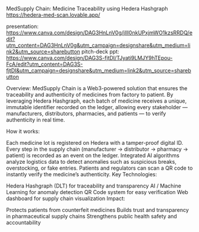 MedSupply Chain: Medicine Traceability using Hedera Hashgraph
https://hedera-med-scan.lovable.app/

presentation: https://www.canva.com/design/DAG3HnLnV0g/jIlI0nkUPxjmWO1kzsRRDQ/edit?utm_content=DAG3HnLnV0g&utm_campaign=designshare&utm_medium=link2&utm_source=sharebutton
pitch-deck ppt:
https://www.canva.com/design/DAG3S-fjtDI/TJyati9LMJY9hTEpou-FcA/edit?utm_content=DAG3S-fjtDI&utm_campaign=designshare&utm_medium=link2&utm_source=sharebutton


Overview: MedSupply Chain is a Web3-powered solution that ensures the traceability and authenticity of medicines from factory to patient. By leveraging Hedera Hashgraph, each batch of medicine receives a unique, immutable identifier recorded on the ledger, allowing every stakeholder — manufacturers, distributors, pharmacies, and patients — to verify authenticity in real time.

How it works:

Each medicine lot is registered on Hedera with a tamper-proof digital ID.
Every step in the supply chain (manufacturer → distributor → pharmacy → patient) is recorded as an event on the ledger.
Integrated AI algorithms analyze logistics data to detect anomalies such as suspicious breaks, overstocking, or fake entries.
Patients and regulators can scan a QR code to instantly verify the medicine’s authenticity.
Key Technologies:

Hedera Hashgraph (DLT) for traceability and transparency
AI / Machine Learning for anomaly detection
QR Code system for easy verification
Web dashboard for supply chain visualization
Impact:

Protects patients from counterfeit medicines
Builds trust and transparency in pharmaceutical supply chains
Strengthens public health safety and accountability
